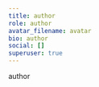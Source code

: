 ```yaml
---
title: author
role: author
avatar_filename: avatar
bio: author
social: []
superuser: true
---
```

author